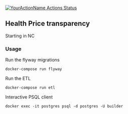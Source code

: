 [![YourActionName Actions Status](https://github.com/nathansutton/healthcare-price-transparency/workflows/CI/badge.svg)](https://github.com/nathansutton/healthcare-price-transparency/actions)

## Health Price transparency

Starting in NC

### Usage

Run the flyway migrations
```
docker-compose run flyway
```

Run the ETL
```
docker-compose run etl
```

Interactive PSQL client
```
docker exec -it postgres psql -d postgres -U builder
```
